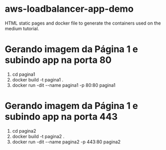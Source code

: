 # aws-loadbalancer-app-demo
HTML static pages and docker file to generate the containers used on the medium tutorial.

# Gerando imagem da Página 1 e subindo app na porta 80
 1) cd pagina1
 2) docker build -t pagina1 .
 3) docker run -dit --name pagina1 -p 80:80 pagina1

# Gerando imagem da Página 1 e subindo app na porta 443
 1) cd pagina2
 2) docker build -t pagina2 .
 3) docker run -dit --name pagina2 -p 443:80 pagina2

